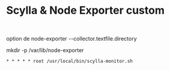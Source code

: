 

# Scylla & Node Exporter custom


<br>

option de node-exporter --collector.textfile.directory

mkdir -p /var/lib/node-exporter

```
* * * * * root /usr/local/bin/scylla-monitor.sh
```


